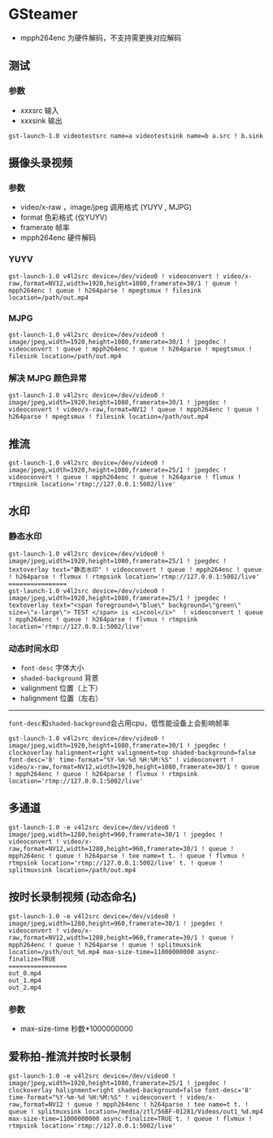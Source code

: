 # GSteamer

- mpph264enc 为硬件解码，不支持需更换对应解码

## 测试

### 参数

- xxxsrc 输入
- xxxsink 输出

```shell
gst-launch-1.0 videotestsrc name=a videotestsink name=b a.src ! b.sink
```

## 摄像头录视频

### 参数

- video/x-raw ，image/jpeg 调用格式 (YUYV , MJPG)
- format 色彩格式 (仅YUYV)
- framerate 帧率
- mpph264enc 硬件解码

### YUYV

```shell
gst-launch-1.0 v4l2src device=/dev/video0 ! videoconvert ! video/x-raw,format=NV12,width=1920,height=1080,framerate=30/1 ! queue ! mpph264enc ! queue ! h264parse ! mpegtsmux ! filesink location=/path/out.mp4
```

### MJPG

```shell
gst-launch-1.0 v4l2src device=/dev/video0 ! image/jpeg,width=1920,height=1080,framerate=30/1 ! jpegdec ! videoconvert ! queue ! mpph264enc ! queue ! h264parse ! mpegtsmux ! filesink location=/path/out.mp4
```

### 解决 MJPG 颜色异常

```shell
gst-launch-1.0 v4l2src device=/dev/video0 ! image/jpeg,width=1920,height=1080,framerate=30/1 ! jpegdec ! videoconvert ! video/x-raw,format=NV12 ! queue ! mpph264enc ! queue ! h264parse ! mpegtsmux ! filesink location=/path/out.mp4
```



## 推流

```shell
gst-launch-1.0 v4l2src device=/dev/video0 ! image/jpeg,width=1920,height=1080,framerate=25/1 ! jpegdec ! videoconvert ! queue ! mpph264enc ! queue ! h264parse ! flvmux ! rtmpsink location='rtmp://127.0.0.1:5002/live'
```

## 水印

### 静态水印

```shell
gst-launch-1.0 v4l2src device=/dev/video0 ! image/jpeg,width=1920,height=1080,framerate=25/1 ! jpegdec ! textoverlay text="静态水印" ! videoconvert ! queue ! mpph264enc ! queue ! h264parse ! flvmux ! rtmpsink location='rtmp://127.0.0.1:5002/live'
================
gst-launch-1.0 v4l2src device=/dev/video0 ! image/jpeg,width=1920,height=1080,framerate=25/1 ! jpegdec ! textoverlay text="<span foreground=\"blue\" background=\"green\" size=\"x-large\"> TEST </span> is <i>cool</i>"  ! videoconvert ! queue ! mpph264enc ! queue ! h264parse ! flvmux ! rtmpsink location='rtmp://127.0.0.1:5002/live'
```

### 动态时间水印

- `font-desc` 字体大小
- `shaded-background` 背景
- valignment 位置（上下）
- halignment 位置（左右）

-------------------------

​	`font-desc`和`shaded-background`会占用cpu，低性能设备上会影响帧率

```shell
gst-launch-1.0 v4l2src device=/dev/video0 ! image/jpeg,width=1920,height=1080,framerate=30/1 ! jpegdec ! clockoverlay halignment=right valignment=top shaded-background=false font-desc='8' time-format="%Y-%m-%d %H:%M:%S" ! videoconvert ! video/x-raw,format=NV12,width=1920,height=1080,framerate=30/1 ! queue ! mpph264enc ! queue ! h264parse ! flvmux ! rtmpsink location='rtmp://127.0.0.1:5002/live'
```

## 多通道

```shell
gst-launch-1.0 -e v4l2src device=/dev/video0 ! image/jpeg,width=1280,height=960,framerate=30/1 ! jpegdec ! videoconvert ! video/x-raw,format=NV12,width=1280,height=960,framerate=30/1 ! queue ! mpph264enc ! queue ! h264parse ! tee name=t t. ! queue ! flvmux ! rtmpsink location='rtmp://127.0.0.1:5002/live' t. ! queue ! splitmuxsink location=/path/out.mp4
```

## 按时长录制视频 (动态命名)

```shell
gst-launch-1.0 -e v4l2src device=/dev/video0 ! image/jpeg,width=1280,height=960,framerate=30/1 ! jpegdec ! videoconvert ! video/x-raw,format=NV12,width=1280,height=960,framerate=30/1 ! queue ! mpph264enc ! queue ! h264parse ! queue ! splitmuxsink location=/psth/out_%d.mp4 max-size-time=11000000000 async-finalize=TRUE
================
out_0.mp4
out_1.mp4
out_2.mp4
```

### 参数

- max-size-time 秒数*1000000000

## 爱称拍-推流并按时长录制

```shell
gst-launch-1.0 -e v4l2src device=/dev/video0 ! image/jpeg,width=1920,height=1080,framerate=25/1 ! jpegdec ! clockoverlay halignment=right shaded-background=false font-desc='8' time-format="%Y-%m-%d %H:%M:%S" ! videoconvert ! video/x-raw,format=NV12 ! queue ! mpph264enc ! h264parse ! tee name=t t. ! queue ! splitmuxsink location=/media/ztl/56BF-01281/Videos/out1_%d.mp4 max-size-time=11000000000 async-finalize=TRUE t. ! queue ! flvmux ! rtmpsink location='rtmp://127.0.0.1:5002/live'
```

